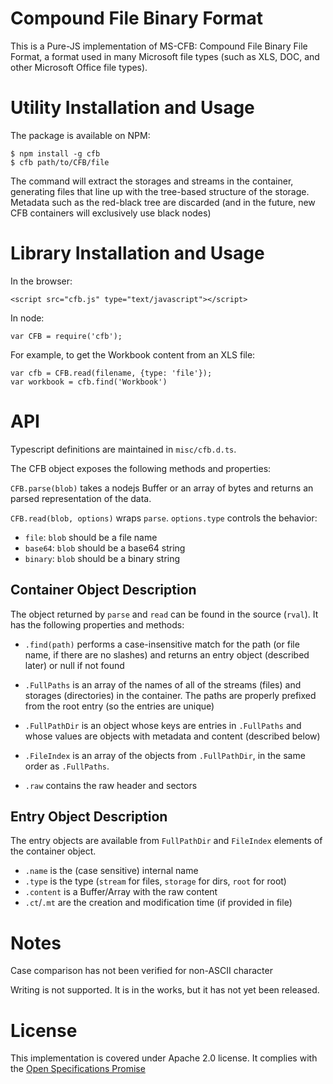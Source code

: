 # Compound File Binary Format 

This is a Pure-JS implementation of MS-CFB: Compound File Binary File Format, a
format used in many Microsoft file types (such as XLS, DOC, and other Microsoft
Office file types). 

# Utility Installation and Usage

The package is available on NPM:

```
$ npm install -g cfb
$ cfb path/to/CFB/file
```

The command will extract the storages and streams in the container, generating
files that line up with the tree-based structure of the storage.  Metadata 
such as the red-black tree are discarded (and in the future, new CFB containers
will exclusively use black nodes)

# Library Installation and Usage

In the browser:

    <script src="cfb.js" type="text/javascript"></script>

In node:

    var CFB = require('cfb');

For example, to get the Workbook content from an XLS file:

    var cfb = CFB.read(filename, {type: 'file'});
    var workbook = cfb.find('Workbook')

# API

Typescript definitions are maintained in `misc/cfb.d.ts`.

The CFB object exposes the following methods and properties:

`CFB.parse(blob)` takes a nodejs Buffer or an array of bytes and returns an
parsed representation of the data.

`CFB.read(blob, options)` wraps `parse`.  `options.type` controls the behavior:

- `file`: `blob` should be a file name
- `base64`: `blob` should be a base64 string
- `binary`: `blob` should be a binary string

## Container Object Description

The object returned by `parse` and `read` can be found in the source (`rval`).
It has the following properties and methods:

- `.find(path)` performs a case-insensitive match for the path (or file name, if
  there are no slashes) and returns an entry object (described later) or null if
  not found 

- `.FullPaths` is an array of the names of all of the streams (files) and 
  storages (directories) in the container.  The paths are properly prefixed from
  the root entry (so the entries are unique)

- `.FullPathDir` is an object whose keys are entries in `.FullPaths` and whose
  values are objects with metadata and content (described below)

- `.FileIndex` is an array of the objects from `.FullPathDir`, in the same order
  as `.FullPaths`.

- `.raw` contains the raw header and sectors 

## Entry Object Description

The entry objects are available from `FullPathDir` and `FileIndex` elements of the 
container object.

- `.name` is the (case sensitive) internal name
- `.type` is the type (`stream` for files, `storage` for dirs, `root` for root)
- `.content` is a Buffer/Array with the raw content
- `.ct`/`.mt` are the creation and modification time (if provided in file)

# Notes

Case comparison has not been verified for non-ASCII character

Writing is not supported.  It is in the works, but it has not yet been released.

# License

This implementation is covered under Apache 2.0 license.  It complies with the
[Open Specifications Promise](http://www.microsoft.com/openspecifications/)

